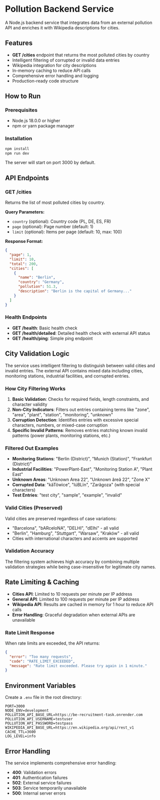 # Pollution Backend Service

A Node.js backend service that integrates data from an external pollution API and enriches it with Wikipedia descriptions for cities.

## Features

- **GET /cities** endpoint that returns the most polluted cities by country
- Intelligent filtering of corrupted or invalid data entries
- Wikipedia integration for city descriptions
- In-memory caching to reduce API calls
- Comprehensive error handling and logging
- Production-ready code structure

## How to Run

### Prerequisites
- Node.js 18.0.0 or higher
- npm or yarn package manager

### Installation
```bash
npm install
npm run dev
```

The server will start on port 3000 by default.

## API Endpoints

### GET /cities
Returns the list of most polluted cities by country.

**Query Parameters:**
- `country` (optional): Country code (PL, DE, ES, FR)
- `page` (optional): Page number (default: 1)
- `limit` (optional): Items per page (default: 10, max: 100)

**Response Format:**
```json
{
  "page": 1,
  "limit": 10,
  "total": 200,
  "cities": [
    {
      "name": "Berlin",
      "country": "Germany",
      "pollution": 51.3,
      "description": "Berlin is the capital of Germany..."
    }
  ]
}
```

### Health Endpoints
- **GET /health**: Basic health check
- **GET /health/detailed**: Detailed health check with external API status
- **GET /health/ping**: Simple ping endpoint

## City Validation Logic

The service uses intelligent filtering to distinguish between valid cities and invalid entries. The external API contains mixed data including cities, monitoring stations, industrial facilities, and corrupted entries.

### How City Filtering Works

1. **Basic Validation**: Checks for required fields, length constraints, and character validity
2. **Non-City Indicators**: Filters out entries containing terms like "zone", "area", "plant", "station", "monitoring", "unknown"
3. **Corruption Detection**: Identifies entries with excessive special characters, numbers, or mixed-case corruption
4. **Specific Invalid Patterns**: Removes entries matching known invalid patterns (power plants, monitoring stations, etc.)

### Filtered Out Examples
- **Monitoring Stations**: "Berlin (District)", "Munich (Station)", "Frankfurt (District)"
- **Industrial Facilities**: "PowerPlant-East", "Monitoring Station A", "Plant East"
- **Unknown Areas**: "Unknown Area 22", "Unknown âreã 22", "Zone X"
- **Corrupted Data**: "kâTöwìce", "lúBLïn", "Zarãgoza" (with special characters)
- **Test Entries**: "test city", "sample", "example", "invalid"

### Valid Cities (Preserved)
Valid cities are preserved regardless of case variations:
- "Barcelona", "bARceloNA", "DELHI", "dElhi" - all valid
- "Berlin", "Hamburg", "Stuttgart", "Warsaw", "Kraków" - all valid
- Cities with international characters and accents are supported

### Validation Accuracy
The filtering system achieves high accuracy by combining multiple validation strategies while being case-insensitive for legitimate city names.

## Rate Limiting & Caching

- **Cities API**: Limited to 10 requests per minute per IP address
- **General API**: Limited to 100 requests per minute per IP address
- **Wikipedia API**: Results are cached in memory for 1 hour to reduce API calls
- **Error Handling**: Graceful degradation when external APIs are unavailable

### Rate Limit Response
When rate limits are exceeded, the API returns:
```json
{
  "error": "Too many requests",
  "code": "RATE_LIMIT_EXCEEDED",
  "message": "Rate limit exceeded. Please try again in 1 minute."
}
```

## Environment Variables

Create a `.env` file in the root directory:

```
PORT=3000
NODE_ENV=development
POLLUTION_API_BASE_URL=https://be-recruitment-task.onrender.com
POLLUTION_API_USERNAME=testuser
POLLUTION_API_PASSWORD=testpass
WIKIPEDIA_API_BASE_URL=https://en.wikipedia.org/api/rest_v1
CACHE_TTL=3600
LOG_LEVEL=info
```

## Error Handling

The service implements comprehensive error handling:
- **400**: Validation errors
- **401**: Authentication failures
- **502**: External service failures
- **503**: Service temporarily unavailable
- **500**: Internal server errors
